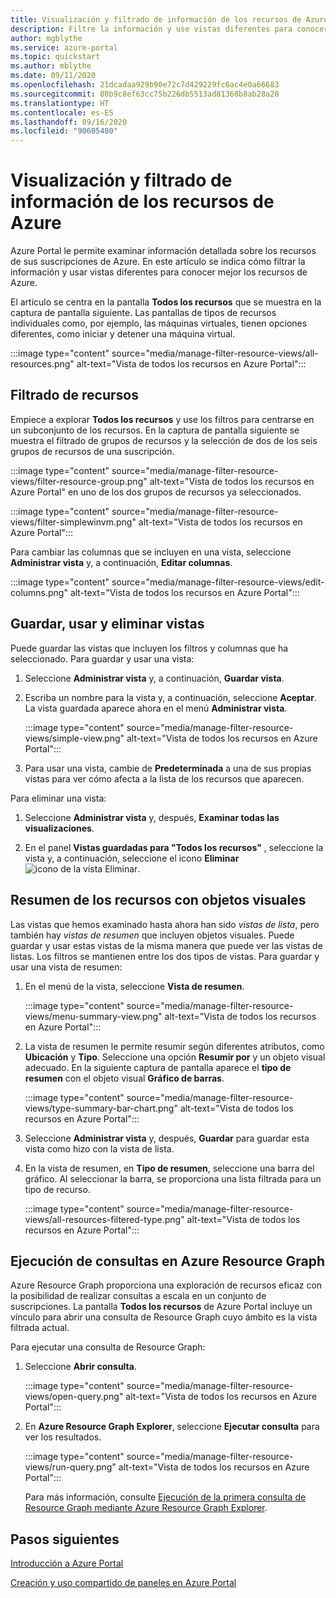 ```yaml
---
title: Visualización y filtrado de información de los recursos de Azure
description: Filtre la información y use vistas diferentes para conocer mejor los recursos de Azure.
author: mgblythe
ms.service: azure-portal
ms.topic: quickstart
ms.author: mblythe
ms.date: 09/11/2020
ms.openlocfilehash: 21dcadaa929b90e72c7d429229fc6ac4e0a66683
ms.sourcegitcommit: 80b9c8ef63cc75b226db5513ad81368b8ab28a28
ms.translationtype: HT
ms.contentlocale: es-ES
ms.lasthandoff: 09/16/2020
ms.locfileid: "90605480"
---
```

# <a name="view-and-filter-azure-resource-information"></a>Visualización y filtrado de información de los recursos de Azure

Azure Portal le permite examinar información detallada sobre los recursos de sus suscripciones de Azure. En este artículo se indica cómo filtrar la información y usar vistas diferentes para conocer mejor los recursos de Azure.

El artículo se centra en la pantalla **Todos los recursos** que se muestra en la captura de pantalla siguiente. Las pantallas de tipos de recursos individuales como, por ejemplo, las máquinas virtuales, tienen opciones diferentes, como iniciar y detener una máquina virtual.

:::image type="content" source="media/manage-filter-resource-views/all-resources.png" alt-text="Vista de todos los recursos en Azure Portal":::

## <a name="filter-resources"></a>Filtrado de recursos

Empiece a explorar **Todos los recursos** y use los filtros para centrarse en un subconjunto de los recursos. En la captura de pantalla siguiente se muestra el filtrado de grupos de recursos y la selección de dos de los seis grupos de recursos de una suscripción.

:::image type="content" source="media/manage-filter-resource-views/filter-resource-group.png" alt-text="Vista de todos los recursos en Azure Portal" en uno de los dos grupos de recursos ya seleccionados.

:::image type="content" source="media/manage-filter-resource-views/filter-simplewinvm.png" alt-text="Vista de todos los recursos en Azure Portal":::

Para cambiar las columnas que se incluyen en una vista, seleccione **Administrar vista** y, a continuación, **Editar columnas**.

:::image type="content" source="media/manage-filter-resource-views/edit-columns.png" alt-text="Vista de todos los recursos en Azure Portal":::

## <a name="save-use-and-delete-views"></a>Guardar, usar y eliminar vistas

Puede guardar las vistas que incluyen los filtros y columnas que ha seleccionado. Para guardar y usar una vista:

1. Seleccione **Administrar vista** y, a continuación, **Guardar vista**.

1. Escriba un nombre para la vista y, a continuación, seleccione **Aceptar**. La vista guardada aparece ahora en el menú **Administrar vista**.

    :::image type="content" source="media/manage-filter-resource-views/simple-view.png" alt-text="Vista de todos los recursos en Azure Portal":::

1. Para usar una vista, cambie de **Predeterminada** a una de sus propias vistas para ver cómo afecta a la lista de los recursos que aparecen.

Para eliminar una vista:

1. Seleccione **Administrar vista** y, después, **Examinar todas las visualizaciones**.

1. En el panel **Vistas guardadas para "Todos los recursos"** , seleccione la vista y, a continuación, seleccione el icono **Eliminar** ![icono de la vista Eliminar](media/manage-filter-resource-views/icon-delete.png).

## <a name="summarize-resources-with-visuals"></a>Resumen de los recursos con objetos visuales

Las vistas que hemos examinado hasta ahora han sido _vistas de lista_, pero también hay _vistas de resumen_ que incluyen objetos visuales. Puede guardar y usar estas vistas de la misma manera que puede ver las vistas de listas. Los filtros se mantienen entre los dos tipos de vistas. Para guardar y usar una vista de resumen:

1. En el menú de la vista, seleccione **Vista de resumen**.

    :::image type="content" source="media/manage-filter-resource-views/menu-summary-view.png" alt-text="Vista de todos los recursos en Azure Portal":::

1. La vista de resumen le permite resumir según diferentes atributos, como **Ubicación** y **Tipo**. Seleccione una opción **Resumir por** y un objeto visual adecuado. En la siguiente captura de pantalla aparece el **tipo de resumen** con el objeto visual **Gráfico de barras**.

    :::image type="content" source="media/manage-filter-resource-views/type-summary-bar-chart.png" alt-text="Vista de todos los recursos en Azure Portal":::

1. Seleccione **Administrar vista** y, después, **Guardar** para guardar esta vista como hizo con la vista de lista.

1. En la vista de resumen, en **Tipo de resumen**, seleccione una barra del gráfico. Al seleccionar la barra, se proporciona una lista filtrada para un tipo de recurso.

    :::image type="content" source="media/manage-filter-resource-views/all-resources-filtered-type.png" alt-text="Vista de todos los recursos en Azure Portal":::

## <a name="run-queries-in-azure-resource-graph"></a>Ejecución de consultas en Azure Resource Graph

Azure Resource Graph proporciona una exploración de recursos eficaz con la posibilidad de realizar consultas a escala en un conjunto de suscripciones. La pantalla **Todos los recursos** de Azure Portal incluye un vínculo para abrir una consulta de Resource Graph cuyo ámbito es la vista filtrada actual.

Para ejecutar una consulta de Resource Graph:

1. Seleccione **Abrir consulta**.

    :::image type="content" source="media/manage-filter-resource-views/open-query.png" alt-text="Vista de todos los recursos en Azure Portal":::

1. En **Azure Resource Graph Explorer**, seleccione **Ejecutar consulta** para ver los resultados.

    :::image type="content" source="media/manage-filter-resource-views/run-query.png" alt-text="Vista de todos los recursos en Azure Portal":::

    Para más información, consulte [Ejecución de la primera consulta de Resource Graph mediante Azure Resource Graph Explorer](../governance/resource-graph/first-query-portal.md).

## <a name="next-steps"></a>Pasos siguientes

[Introducción a Azure Portal](azure-portal-overview.md)

[Creación y uso compartido de paneles en Azure Portal](azure-portal-dashboards.md)
